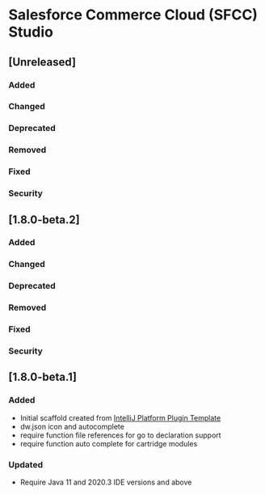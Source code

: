 <!-- Keep a Changelog guide -> https://keepachangelog.com -->

# Salesforce Commerce Cloud (SFCC) Studio

## [Unreleased]
### Added

### Changed

### Deprecated

### Removed

### Fixed

### Security
## [1.8.0-beta.2]
### Added

### Changed

### Deprecated

### Removed

### Fixed

### Security
## [1.8.0-beta.1]
### Added
- Initial scaffold created from [IntelliJ Platform Plugin Template](https://github.com/JetBrains/intellij-platform-plugin-template)
- dw.json icon and autocomplete
- require function file references for go to declaration support
- require function auto complete for cartridge modules

### Updated
- Require Java 11 and 2020.3 IDE versions and above